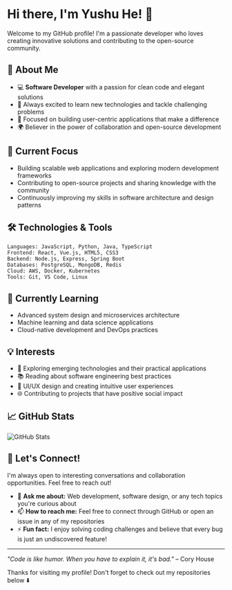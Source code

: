 # Hi there, I'm Yushu He! 👋

Welcome to my GitHub profile! I'm a passionate developer who loves creating innovative solutions and contributing to the open-source community.

## 🚀 About Me

- 💻 **Software Developer** with a passion for clean code and elegant solutions
- 🌟 Always excited to learn new technologies and tackle challenging problems
- 🎯 Focused on building user-centric applications that make a difference
- 🌍 Believer in the power of collaboration and open-source development

## 🔭 Current Focus

- Building scalable web applications and exploring modern development frameworks
- Contributing to open-source projects and sharing knowledge with the community
- Continuously improving my skills in software architecture and design patterns

## 🛠️ Technologies & Tools

```text
Languages: JavaScript, Python, Java, TypeScript
Frontend: React, Vue.js, HTML5, CSS3
Backend: Node.js, Express, Spring Boot
Databases: PostgreSQL, MongoDB, Redis
Cloud: AWS, Docker, Kubernetes
Tools: Git, VS Code, Linux
```

## 🌱 Currently Learning

- Advanced system design and microservices architecture
- Machine learning and data science applications
- Cloud-native development and DevOps practices

## 💡 Interests

- 🔬 Exploring emerging technologies and their practical applications
- 📚 Reading about software engineering best practices
- 🎨 UI/UX design and creating intuitive user experiences
- 🌐 Contributing to projects that have positive social impact

## 📈 GitHub Stats

![GitHub Stats](https://github-readme-stats.vercel.app/api?username=Yushu-He&show_icons=true&theme=default&hide_border=true)

## 🤝 Let's Connect!

I'm always open to interesting conversations and collaboration opportunities. Feel free to reach out!

- 💬 **Ask me about:** Web development, software design, or any tech topics you're curious about
- 📫 **How to reach me:** Feel free to connect through GitHub or open an issue in any of my repositories
- ⚡ **Fun fact:** I enjoy solving coding challenges and believe that every bug is just an undiscovered feature!

---

*"Code is like humor. When you have to explain it, it's bad."* – Cory House

Thanks for visiting my profile! Don't forget to check out my repositories below ⬇️